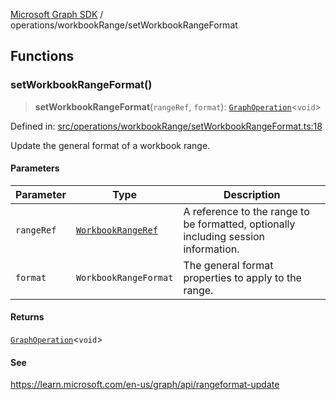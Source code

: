 [Microsoft Graph SDK](../../README.md) / operations/workbookRange/setWorkbookRangeFormat

## Functions

### setWorkbookRangeFormat()

> **setWorkbookRangeFormat**(`rangeRef`, `format`): [`GraphOperation`](../../models/GraphOperation.md#graphoperation)\<`void`\>

Defined in: [src/operations/workbookRange/setWorkbookRangeFormat.ts:18](https://github.com/Future-Secure-AI/microsoft-graph/blob/main/src/operations/workbookRange/setWorkbookRangeFormat.ts#L18)

Update the general format of a workbook range.

#### Parameters

| Parameter | Type | Description |
| ------ | ------ | ------ |
| `rangeRef` | [`WorkbookRangeRef`](../../models/WorkbookRangeRef.md#workbookrangeref) | A reference to the range to be formatted, optionally including session information. |
| `format` | `WorkbookRangeFormat` | The general format properties to apply to the range. |

#### Returns

[`GraphOperation`](../../models/GraphOperation.md#graphoperation)\<`void`\>

#### See

https://learn.microsoft.com/en-us/graph/api/rangeformat-update
